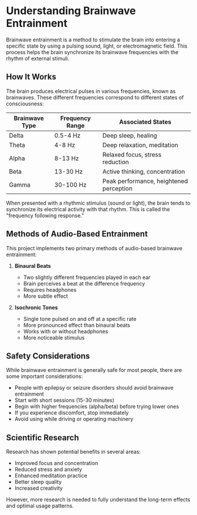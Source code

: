 # Understanding Brainwave Entrainment

Brainwave entrainment is a method to stimulate the brain into entering a specific state by using a pulsing sound, light, or electromagnetic field. This process helps the brain synchronize its brainwave frequencies with the rhythm of external stimuli.

## How It Works

The brain produces electrical pulses in various frequencies, known as brainwaves. These different frequencies correspond to different states of consciousness:

| Brainwave Type | Frequency Range | Associated States |
|----------------|-----------------|-------------------|
| Delta          | 0.5-4 Hz        | Deep sleep, healing |
| Theta          | 4-8 Hz          | Deep relaxation, meditation |
| Alpha          | 8-13 Hz         | Relaxed focus, stress reduction |
| Beta           | 13-30 Hz        | Active thinking, concentration |
| Gamma          | 30-100 Hz       | Peak performance, heightened perception |

When presented with a rhythmic stimulus (sound or light), the brain tends to synchronize its electrical activity with that rhythm. This is called the "frequency following response."

## Methods of Audio-Based Entrainment

This project implements two primary methods of audio-based brainwave entrainment:

1. **Binaural Beats**
   - Two slightly different frequencies played in each ear
   - Brain perceives a beat at the difference frequency
   - Requires headphones
   - More subtle effect

2. **Isochronic Tones**
   - Single tone pulsed on and off at a specific rate
   - More pronounced effect than binaural beats
   - Works with or without headphones
   - More noticeable stimulus

## Safety Considerations

While brainwave entrainment is generally safe for most people, there are some important considerations:

- People with epilepsy or seizure disorders should avoid brainwave entrainment
- Start with short sessions (15-30 minutes)
- Begin with higher frequencies (alpha/beta) before trying lower ones
- If you experience discomfort, stop immediately
- Avoid using while driving or operating machinery

## Scientific Research

Research has shown potential benefits in several areas:

- Improved focus and concentration
- Reduced stress and anxiety
- Enhanced meditation practice
- Better sleep quality
- Increased creativity

However, more research is needed to fully understand the long-term effects and optimal usage patterns.
